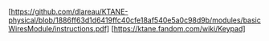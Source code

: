 [https://github.com/dlareau/KTANE-physical/blob/1886ff63d1d6419ffc40cfe18af540e5a0c98d9b/modules/basicWiresModule/instructions.pdf]
[https://ktane.fandom.com/wiki/Keypad]
